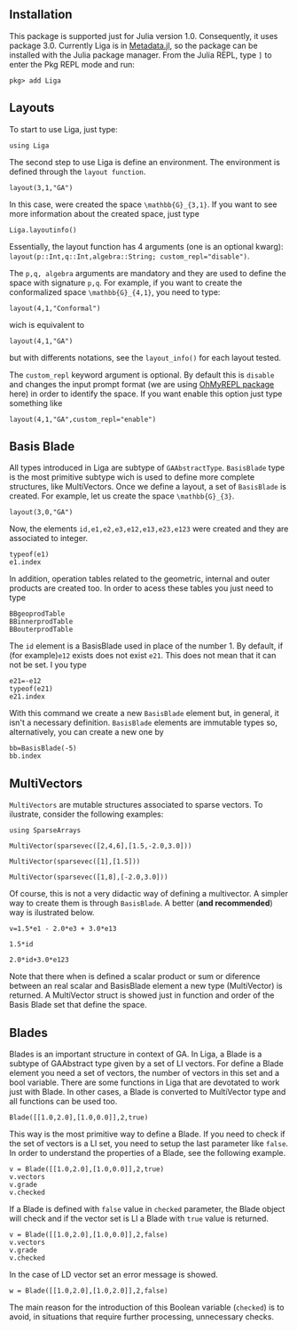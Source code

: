 ## Installation

This package is supported just for Julia version 1.0. Consequently, 
it uses package 3.0. Currently Liga is in [Metadata.jl](https://github.com/JuliaLang/METADATA.jl), so the package can be installed with the Julia package manager.
From the Julia REPL, type `]` to enter the Pkg REPL mode and run:

```
pkg> add Liga
```

## Layouts

To start to use Liga, just type:

```@repl 1
using Liga
```

The second step to use Liga is define an environment. The environment is defined through the ```layout function```.


```@repl 1
layout(3,1,"GA")
```

In this case, were created the space ``\mathbb{G}_{3,1}``. If you want to see more information about the created space, just type

```@repl 1
Liga.layoutinfo()
```

Essentially, the layout function has 4 arguments (one is an optional kwarg):
```layout(p::Int,q::Int,algebra::String; custom_repl="disable")```. 

The `p,q, algebra` arguments are mandatory and they are used to define the space with signature `p,q`. For example, if you want to create the conformalized space ``\mathbb{G}_{4,1}``, you need to type:

```@repl 1
layout(4,1,"Conformal")
```

wich is equivalent to 

```@repl 1
layout(4,1,"GA")
```

but with differents notations, see the `layout_info()` for each layout tested. 

The `custom_repl` keyword argument is optional. By default this is `disable` and changes the input prompt format (we are using [OhMyREPL package](https://github.com/KristofferC/OhMyREPL.jl) here) in order to identify the space. If you want enable this option just type  something like
```@repl 1
layout(4,1,"GA",custom_repl="enable")
```
## Basis Blade
All types introduced in Liga are subtype of  `GAAbstractType`. `BasisBlade` type is the most primitive subtype wich is used to define more complete structures, like MultiVectors. Once we define a layout, a set of `BasisBlade` is created. For example, let us create the space ``\mathbb{G}_{3}``.
 ```@repl 1
layout(3,0,"GA")
```
Now, the elements `id,e1,e2,e3,e12,e13,e23,e123` were created and they are associated to integer. 

```@repl 1
typeof(e1)
e1.index
```
In addition, operation tables related to the geometric, internal and outer products are created too. In order to acess these tables you just need to type
```@repl 1
BBgeoprodTable
BBinnerprodTable
BBouterprodTable
```
The `id` element is a BasisBlade used in place of the number 1. By default, if (for example)`e12` exists does not exist `e21`. This does not mean that it can not be set. I you type
```@repl 1
e21=-e12
typeof(e21)
e21.index
```
With this command we create a new `BasisBlade` element but, in general, it isn't a necessary definition. `BasisBlade` elements are immutable types so, alternatively, you can create a new one by 

```@repl 1
bb=BasisBlade(-5)
bb.index
```

## MultiVectors

`MultiVectors` are mutable structures associated to sparse vectors. To ilustrate, consider the following examples:

```@repl 1
using SparseArrays

MultiVector(sparsevec([2,4,6],[1.5,-2.0,3.0]))

MultiVector(sparsevec([1],[1.5]))

MultiVector(sparsevec([1,8],[-2.0,3.0]))
```
Of course, this is not a very didactic way of defining a multivector.  A simpler way to create them is through `BasisBlade`. A better (**and recommended**) way is ilustrated below. 

```@repl 1
v=1.5*e1 - 2.0*e3 + 3.0*e13

1.5*id

2.0*id+3.0*e123

```

Note that there when is defined a scalar product or sum or diference between an real scalar and BasisBlade element a new type (MultiVector) is returned. A MultiVector struct is showed just in function and order of the Basis Blade set that define the space.  

## Blades

Blades is an important structure in context of GA. In Liga, a Blade is a subtype of GAAbstract type given by a set of LI vectors. For define a Blade element you need a set of vectors, the number of vectors in this set and a bool variable. There are some functions in Liga that are devotated to work just with Blade. In other cases, a Blade is converted to MultiVector type and all functions can be used too.  

```@repl 1
Blade([[1.0,2.0],[1.0,0.0]],2,true)
```

This way is the most primitive way to define a Blade. If you need to check if the set of vectors is a LI set, you need to setup the last parameter like `false`. In order to understand the properties of a Blade, see the following example.

```@repl 1
v = Blade([[1.0,2.0],[1.0,0.0]],2,true)
v.vectors
v.grade
v.checked
```
If a Blade is defined with `false` value in `checked` parameter, the Blade object will check and if the vector set is LI a Blade with `true` value is returned.   

```@repl 1
v = Blade([[1.0,2.0],[1.0,0.0]],2,false)
v.vectors
v.grade
v.checked
```

In the case of LD vector set an error message is showed.

```@repl 1
w = Blade([[1.0,2.0],[1.0,2.0]],2,false)
```

The main reason for the introduction of this Boolean variable (`checked`) is to avoid, in situations that require further processing, unnecessary checks.

